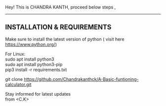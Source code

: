 Hey! This is CHANDRA KANTH, proceed below steps ,

-----------------------------------
INSTALLATION & REQUIREMENTS
-----------------------------------

Make sure to install  the latest version of python ( visit here https://www.python.org/)

For Linux:<br />
sudo apt install python3<br />
sudo apt install python3-pip<br />
pip3 install -r requirements.txt<br />

git clone https://github.com/Chandrakanthck/A-Basic-funtioning-calculator.git

Stay informed for latest updates<br />
   from <C.K>
       
	


